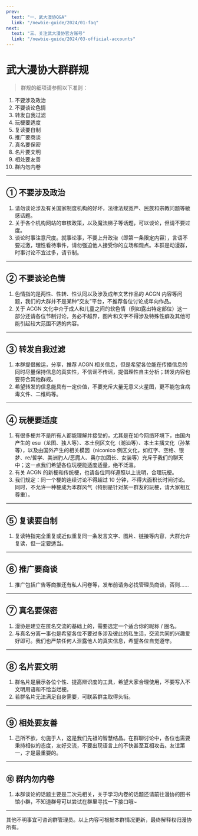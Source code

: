 ```yaml
---
prev:
  text: "一、武大漫协Q&A"
  link: "/newbie-guide/2024/01-faq"
next:
  text: "三、关注武大漫协官方账号"
  link: "/newbie-guide/2024/03-official-accounts"
---
```


# 武大漫协大群群规

> 群规的细项请参照以下准则：

1. 不要涉及政治
2. 不要谈论色情
3. 转发自我过滤
4. 玩梗要适度
5. 复读要自制
6. 推广要商谈
7. 真名要保密
8. 名片要文明
9. 相处要友善
10. 群内勿内卷

---

## ① 不要涉及政治

1. 请勿谈论涉及有关国家制度机构的好坏，法律法规宽严、民族和宗教问题等敏感话题。
2. 关于各个机构网站的审核政策，以及魔法梯子等话题，可以谈论，但请不要过度。
3. 谈论时事注意尺度。就事论事，不要上升政治（即第一条限定内容），言语不要过激，理性看待事件，请勿强迫他人接受你的立场和观点。本群是动漫群，时事讨论不宜过多，请节制。

---

## ② 不要谈论色情

1. 色情指的是两性、性转、性认同以及涉及成年文艺作品的 ACGN 内容等问题，我们的大群并不是某种“交友”平台，不推荐各位讨论成年向作品。
2. 关于 ACGN 文化中介于成人和儿童之间的软色情（例如露出特定部位）这一部分还请各位节制讨论，务必不越界，图片和文字不得涉及特殊性癖及其他可能引起较大范围不适的内容。

---

## ③ 转发自我过滤

1. 本群提倡搬运，分享，推荐 ACGN 相关信息，但是希望各位能在传播信息的同时尽量保持信息的真实性，不信谣不传谣，提倡理性自主分析；转发内容也要符合其他群规。
2. 希望转发的信息能具有一定价值，不要充斥大量无意义火星图，更不能包含病毒文件、二维码等。

---

## ④ 玩梗要适度

1. 有很多梗并不是所有人都能理解并接受的，尤其是在如今网络环境下，由国内产生的 esu（龙图、独人等）、本土例区文化（潮汕等）、本土主播文化（孙某等），以及由国外产生的相关模因（niconico 例区文化，如红字、空格、银梦、re/哲学、美洲豹人/恶魔人、奥尔加团长、女装等）充斥于我们的聊天中；这一点我们希望各位玩梗能适度适量，绝不泛滥。
2. 有关 ACGN 的新梗和传统梗，也请各位同样遵照以上说明，合理玩梗。
3. 我们规定：同一个梗的连续讨论不得超过 10 分钟，不得大面积长时间讨论。同时，不允许一种梗成为本群风气（特别是针对某一群友的玩梗，请大家相互尊重）。

---

## ⑤ 复读要自制

1. 复读特指完全重复或近似重复同一条发言文字、图片、链接等内容，大群允许复读，但一定要适当。

---

## ⑥ 推广要商谈

1. 推广包括广告等商推还有私人问卷等，发布前请务必找管理员商谈，否则……

---

## ⑦ 真名要保密

1. 漫协是建立在匿名交流的基础上的，需要选定一个适合你的昵称 / 圈名。
2. 与真名分离一事也是希望各位不要过多涉及彼此的私生活，交流共同的兴趣爱好即可。我们也严禁任何人泄露他人的真实信息，希望各位自觉遵守。

---

## ⑧ 名片要文明

1. 群名片是展示各位个性、提高辨识度的工具，希望大家合理使用，不要写入不文明用语和不恰当烂梗。
2. 若群名片无法满足自身需要，可联系群主取得头衔。

---

## ⑨ 相处要友善

1. 己所不欲，勿施于人，这是我们先祖的智慧结晶。在群聊讨论中，各位也需要秉持相似的态度，友好交流，不要出现语言上的不快甚至互相攻击。友谊第一，才是最重要的。

---

## ⑩ 群内勿内卷

1. 本群谈论的话题主要是二次元相关，关于学习内卷的话题还请前往漫协的图书馆小群，不知道群号可以尝试在群里寻找一下接口哦~

---

其他不明事宜可咨询群管理员。以上内容可根据本群情况更新，最终解释权归漫协所有。
